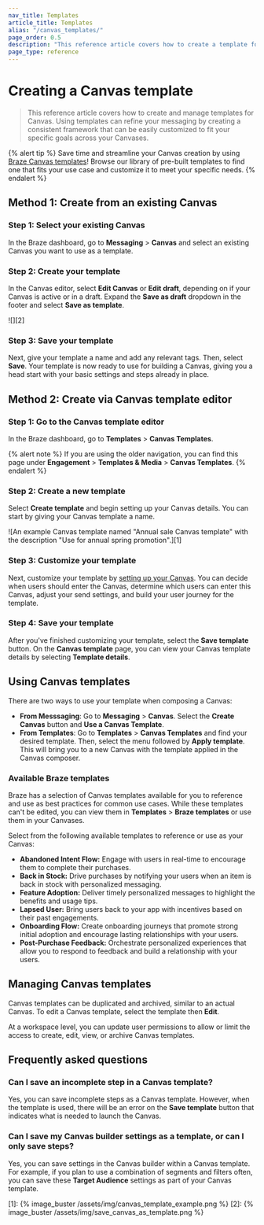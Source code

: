 ```yaml
---
nav_title: Templates
article_title: Templates
alias: "/canvas_templates/"
page_order: 0.5
description: "This reference article covers how to create a template for Canvas."
page_type: reference
---
```


# Creating a Canvas template

> This reference article covers how to create and manage templates for Canvas. Using templates can refine your messaging by creating a consistent framework that can be easily customized to fit your specific goals across your Canvases.

{% alert tip %}
Save time and streamline your Canvas creation by using [Braze Canvas templates](#available-braze-templates)! Browse our library of pre-built templates to find one that fits your use case and customize it to meet your specific needs.
{% endalert %}

## Method 1: Create from an existing Canvas

### Step 1: Select your existing Canvas

In the Braze dashboard, go to **Messaging** > **Canvas** and select an existing Canvas you want to use as a template.

### Step 2: Create your template

In the Canvas editor, select **Edit Canvas** or **Edit draft**, depending on if your Canvas is active or in a draft. Expand the **Save as draft** dropdown in the footer and select **Save as template**.

![][2]

### Step 3: Save your template

Next, give your template a name and add any relevant tags. Then, select **Save**. Your template is now ready to use for building a Canvas, giving you a head start with your basic settings and steps already in place.

## Method 2: Create via Canvas template editor

### Step 1: Go to the Canvas template editor

In the Braze dashboard, go to **Templates** > **Canvas Templates**.

{% alert note %}
If you are using the older navigation, you can find this page under **Engagement** > **Templates & Media** > **Canvas Templates**.
{% endalert %}

### Step 2: Create a new template

Select **Create template** and begin setting up your Canvas details. You can start by giving your Canvas template a name.

![An example Canvas template named "Annual sale Canvas template" with the description "Use for annual spring promotion".][1]

### Step 3: Customize your template

Next, customize your template by [setting up your Canvas]({{site.baseurl}}/user_guide/engagement_tools/canvas/create_a_canvas/create_a_canvas/#step-2-set-up-your-canvas). You can decide when users should enter the Canvas, determine which users can enter this Canvas, adjust your send settings, and build your user journey for the template.

### Step 4: Save your template

After you've finished customizing your template, select the **Save template** button. On the **Canvas template** page, you can view your Canvas template details by selecting <i class="fas fa-list"></i> **Template details**. 

## Using Canvas templates

There are two ways to use your template when composing a Canvas:

- **From Messsaging**: Go to **Messaging** > **Canvas**. Select the **Create Canvas** button and **Use a Canvas Template**.
- **From Templates**: Go to **Templates** > **Canvas Templates** and find your desired template. Then, select the <i class="fas fa-ellipsis-vertical"></i> menu followed by **Apply template**. This will bring you to a new Canvas with the template applied in the Canvas composer.

### Available Braze templates

Braze has a selection of Canvas templates available for you to reference and use as best practices for common use cases. While these templates can't be edited, you can view them in **Templates** > **Braze templates** or use them in your Canvases.

Select from the following available templates to reference or use as your Canvas:

- **Abandoned Intent Flow:** Engage with users in real-time to encourage them to complete their purchases.
- **Back in Stock:** Drive purchases by notifying your users when an item is back in stock with personalized messaging.
- **Feature Adoption:** Deliver timely personalized messages to highlight the benefits and usage tips.
- **Lapsed User:** Bring users back to your app with incentives based on their past engagements.
- **Onboarding Flow:** Create onboarding journeys that promote strong initial adoption and encourage lasting relationships with your users.
- **Post-Purchase Feedback:** Orchestrate personalized experiences that allow you to respond to feedback and build a relationship with your users.

## Managing Canvas templates

Canvas templates can be duplicated and archived, similar to an actual Canvas. To edit a Canvas template, select the template then **<i class="fas fa-pencil-alt"></i>Edit**.

At a workspace level, you can update user permissions to allow or limit the access to create, edit, view, or archive Canvas templates. 

## Frequently asked questions

### Can I save an incomplete step in a Canvas template?

Yes, you can save incomplete steps as a Canvas template. However, when the template is used, there will be an error on the **Save template** button that indicates what is needed to launch the Canvas.

### Can I save my Canvas builder settings as a template, or can I only save steps? 

Yes, you can save settings in the Canvas builder within a Canvas template. For example, if you plan to use a combination of segments and filters often, you can save these **Target Audience** settings as part of your Canvas template.

[1]: {% image_buster /assets/img/canvas_template_example.png %}
[2]: {% image_buster /assets/img/save_canvas_as_template.png %}